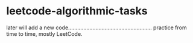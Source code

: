 # leetcode-algorithmic-tasks

later will add a new code.......................................................
practice from time to time,
mostly LeetCode.


